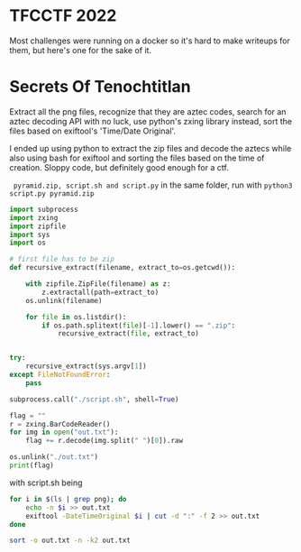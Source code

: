 # TFCCTF 2022

Most challenges were running on a docker so it's hard to make writeups for them, but here's one for the sake of it.

# Secrets Of Tenochtitlan

Extract all the png files, recognize that they are aztec codes, search for an aztec decoding API with no luck, use python's zxing library instead, sort the files based on exiftool's 'Time/Date Original'.

I ended up using python to extract the zip files and decode the aztecs while also using bash for exiftool and sorting the files based on the time of creation. Sloppy code, but definitely good enough for a ctf.

``` pyramid.zip, script.sh and script.py``` in the same folder, run with ```python3 script.py pyramid.zip```

```python
import subprocess
import zxing
import zipfile
import sys
import os

# first file has to be zip
def recursive_extract(filename, extract_to=os.getcwd()):

	with zipfile.ZipFile(filename) as z:
		z.extractall(path=extract_to)
	os.unlink(filename)

	for file in os.listdir():
		if os.path.splitext(file)[-1].lower() == ".zip":
			recursive_extract(file, extract_to)


try:
	recursive_extract(sys.argv[1])
except FileNotFoundError:
	pass

subprocess.call("./script.sh", shell=True)

flag = ""
r = zxing.BarCodeReader()
for img in open("out.txt"):
	flag += r.decode(img.split(" ")[0]).raw

os.unlink("./out.txt")
print(flag)
```

with script.sh being
```bash
for i in $(ls | grep png); do
    echo -n $i >> out.txt
    exiftool -DateTimeOriginal $i | cut -d ":" -f 2 >> out.txt
done

sort -o out.txt -n -k2 out.txt
```

